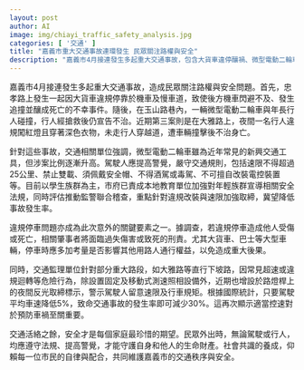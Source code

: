 ```yaml
---
layout: post
author: AI
image: img/chiayi_traffic_safety_analysis.jpg
categories: [ '交通' ]
title: "嘉義市重大交通事故連環發生 民眾關注路權與安全"
description: "嘉義市4月接連發生多起重大交通事故，包含大貨車違停釀禍、微型電動二輪車與行人碰撞、跨越紅燈行人遭撞等案例。相關單位加強法規宣導及聯合稽查，針對新興交通工具違規與重大路段超速行為強化取締，盼提升市民自律，共同維護嘉義市交通秩序與生命安全。"
---
```

嘉義市4月接連發生多起重大交通事故，造成民眾關注路權與安全問題。首先，忠孝路上發生一起因大貨車違規停靠於機車及慢車道，致使後方機車閃避不及、發生追撞並釀成死亡的不幸事件。隨後，在玉山路巷內，一輛微型電動二輪車與年長行人碰撞，行人經搶救後仍宣告不治。近期第三案則是在大雅路上，夜間一名行人違規闖紅燈且穿著深色衣物，未走行人穿越道，遭車輛撞擊後不治身亡。

針對這些事故，交通相關單位強調，微型電動二輪車雖為近年常見的新興交通工具，但涉案比例逐漸升高。駕駛人應提高警覺，嚴守交通規則，包括速限不得超過25公里、禁止雙載、須佩戴安全帽、不得酒駕或毒駕、不可擅自改裝電控裝置等。目前以學生族群為主，市府已責成本地教育單位加強對年輕族群宣導相關安全法規，同時評估推動監警聯合稽查，重點針對違規改裝與速限加強取締，冀望降低事故發生率。

違規停車問題亦成為此次意外的關鍵要素之一。據調查，若違規停車造成他人受傷或死亡，相關肇事者將面臨過失傷害或致死的刑責。尤其大貨車、巴士等大型車輛，停車時應多加考量是否影響其他用路人通行權益，以免造成重大後果。

同時，交通監理單位針對部分重大路段，如大雅路等直行下坡路，因常見超速或違規迴轉等危險行為，除設置固定及移動式測速照相設備外，近期也增設於路燈桿上的夜間反光取締標示，警示駕駛人留意速限及行車規矩。根據國際統計，只要駕駛平均車速降低5%，致命交通事故的發生率即可減少30%。這再次顯示適當控速對於預防車禍至關重要。

交通活絡之餘，安全才是每個家庭最珍惜的期望。民眾外出時，無論駕駛或行人，均應遵守法規、提高警覺，才能守護自身和他人的生命財產。社會共識的養成，仰賴每一位市民的自律與配合，共同維護嘉義市的交通秩序與安全。
